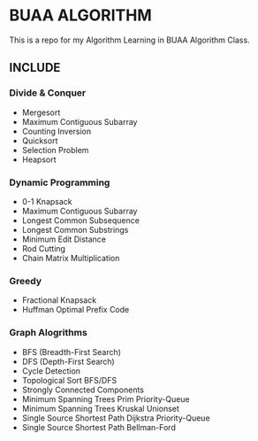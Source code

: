 # BUAA ALGORITHM
This is a repo for my Algorithm Learning in BUAA Algorithm Class.
## INCLUDE
### Divide & Conquer
- Mergesort
- Maximum Contiguous Subarray
- Counting Inversion
- Quicksort
- Selection Problem
- Heapsort
### Dynamic Programming
- 0-1 Knapsack
- Maximum Contiguous Subarray
- Longest Common Subsequence
- Longest Common Substrings
- Minimum Edit Distance
- Rod Cutting
- Chain Matrix Multiplication
### Greedy
- Fractional Knapsack
- Huffman Optimal Prefix Code
### Graph Alogrithms
- BFS (Breadth-First Search)
- DFS (Depth-First Search)
- Cycle Detection
- Topological Sort BFS/DFS
- Strongly Connected Components
- Minimum Spanning Trees Prim Priority-Queue
- Minimum Spanning Trees Kruskal Unionset
- Single Source Shortest Path Dijkstra Priority-Queue
- Single Source Shortest Path Bellman-Ford